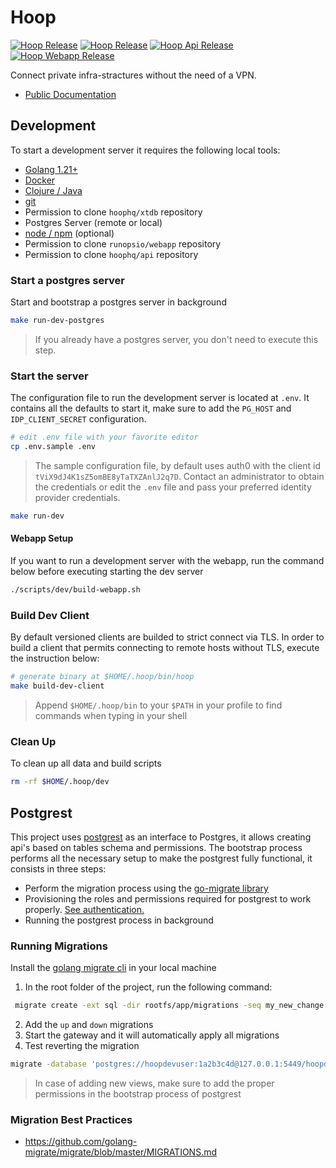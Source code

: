 # Hoop

[![Hoop Release](https://img.shields.io/github/v/release/hoophq/hoopcli.svg?style=flat)](https://github.com/hoophq/hoop/actions/workflows/release.yml)
[![Hoop Release](https://github.com/hoophq/hoop/actions/workflows/release.yml/badge.svg)](https://github.com/hoophq/hoop/actions/workflows/release.yml)
[![Hoop Api Release](https://github.com/hoophq/api/actions/workflows/release.yml/badge.svg?branch=main)](https://github.com/hoophq/api/actions/workflows/release.yml)
[![Hoop Webapp Release](https://github.com/runopsio/webapp/actions/workflows/release.yml/badge.svg?branch=main)](https://github.com/runopsio/webapp/actions/workflows/release.yml)

Connect private infra-stractures without the need of a VPN.

- [Public Documentation](https://hoop.dev/docs)

## Development

To start a development server it requires the following local tools:

- [Golang 1.21+](https://go.dev/doc/install)
- [Docker](https://docs.docker.com/engine/install/)
- [Clojure / Java](https://clojure.org/guides/install_clojure)
- [git](https://git-scm.com/book/en/v2/Getting-Started-Installing-Git)
- Permission to clone `hoophq/xtdb` repository
- Postgres Server (remote or local)
- [node / npm](https://nodejs.org/en/download) (optional)
 - Permission to clone `runopsio/webapp` repository
 - Permission to clone `hoophq/api` repository

### Start a postgres server

Start and bootstrap a postgres server in background

```sh
make run-dev-postgres
```

> If you already have a postgres server, you don't need to execute this step.

### Start the server

The configuration file to run the development server is located at `.env`. It contains all the defaults to start it, make sure to add the `PG_HOST` and `IDP_CLIENT_SECRET` configuration.

```sh
# edit .env file with your favorite editor
cp .env.sample .env
```

> The sample configuration file, by default uses auth0 with the client id `tViX9dJ4K1sZ5omBE8yTaTXZAnlJ2q7D`. Contact an administrator to obtain the credentials or edit the `.env` file and pass your preferred identity provider credentials.

```sh
make run-dev
```

#### Webapp Setup

If you want to run a development server with the webapp, run the command below before executing starting the dev server

```sh
./scripts/dev/build-webapp.sh
```

### Build Dev Client

By default versioned clients are builded to strict connect via TLS. In order to build a client that permits connecting to remote hosts without TLS, execute the instruction below:

```sh
# generate binary at $HOME/.hoop/bin/hoop
make build-dev-client
```

> Append `$HOME/.hoop/bin` to your `$PATH` in your profile to find commands when typing in your shell

### Clean Up

To clean up all data and build scripts

```sh
rm -rf $HOME/.hoop/dev
```

## Postgrest

This project uses [postgrest](https://postgrest.org/en/stable/) as an interface to Postgres, it allows creating api's based on tables schema and permissions.
The bootstrap process performs all the necessary setup to make the postgrest fully functional, it consists in three steps:

- Perform the migration process using the [go-migrate library](https://github.com/golang-migrate/migrate)
- Provisioning the roles and permissions required for postgrest to work properly. [See authentication.](https://postgrest.org/en/stable/references/auth.html)
- Running the postgrest process in background

### Running Migrations

Install the [golang migrate cli](https://github.com/golang-migrate/migrate/releases/tag/v4.16.2) in your local machine

1. In the root folder of the project, run the following command:

```sh
 migrate create -ext sql -dir rootfs/app/migrations -seq my_new_change
```

2. Add the `up` and `down` migrations
3. Start the gateway and it will automatically apply all migrations
4. Test reverting the migration

```sh
migrate -database 'postgres://hoopdevuser:1a2b3c4d@127.0.0.1:5449/hoopdevdb?sslmode=disable' -path rootfs/app/migrations/ down 1
```

> In case of adding new views, make sure to add the proper permissions in the bootstrap process of postgrest

### Migration Best Practices

- https://github.com/golang-migrate/migrate/blob/master/MIGRATIONS.md
